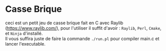 # Casse Brique
ceci est un petit jeu de casse brique fait en C avec Raylib (https://www.raylib.com/), pour l'utiliser il suffit d'avoir : ``Raylib``, ``Perl``, ``Cmake``, et ``Ninja`` d'installé. <br/>
Il vous suffira juste de faire la commande ``./run.pl`` pour compiler main.c et lancer l'executable.
